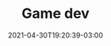 ---
# Essential settings
title: "Game dev"
type: "banner"
date: 2021-04-30T19:20:39-03:00
translationKey: "Gamedev"

# Scheduling
draft: false

# Organization
layout:
topics: [""]
tags: []

# Style
style: "imagetext"
size: "xl"
color: "#5662F6"
textColor: "#fff"
weight: "1"

# Custom Classes
headerClass: "gone"
titleClass: "pt-3 display-1"
summaryClass: ""
footerClass: "gone"

# Thumbnail / Featured
summary: "“Every game brings me closer and closer to making what I imagine, that's why I could never stop making games.” – Kojima Hideo"
thumb: ""
alt: ""
---